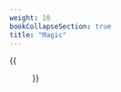 ```yaml
---
weight: 10
bookCollapseSection: true
title: "Magic"
---
```


{{<figure src="/en/img/goblin_translation.png" link="https://www.instagram.com/etiennesafa/" alt="Translation in progress">}}